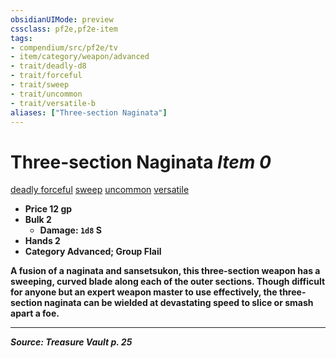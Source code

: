 ```yaml
---
obsidianUIMode: preview
cssclass: pf2e,pf2e-item
tags:
- compendium/src/pf2e/tv
- item/category/weapon/advanced
- trait/deadly-d8
- trait/forceful
- trait/sweep
- trait/uncommon
- trait/versatile-b
aliases: ["Three-section Naginata"]
---
```

# Three-section Naginata *Item 0*  
[deadly <d8>](rules/traits/deadly-d8.md "Deadly Weapon Trait")  [forceful](rules/traits/forceful.md "Forceful Weapon Trait")  [sweep](rules/traits/sweep.md "Sweep Weapon Trait")  [uncommon](rules/traits/uncommon.md "Uncommon Rarity Trait")  [versatile <B>](rules/traits/versatile-b.md "Versatile Weapon Trait")  

- **Price** 12 gp
- **Bulk** 2
  - **Damage**: `1d8` S
- **Hands** 2
- **Category** Advanced; **Group** Flail 

A fusion of a naginata and sansetsukon, this three-section weapon has a sweeping, curved blade along each of the outer sections. Though difficult for anyone but an expert weapon master to use effectively, the three-section naginata can be wielded at devastating speed to slice or smash apart a foe.


---
*Source: Treasure Vault p. 25*